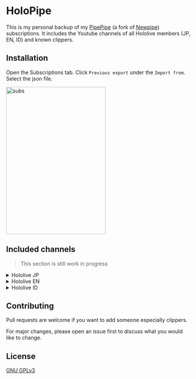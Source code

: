 # HoloPipe

This is my personal backup of my [PipePipe](https://codeberg.org/NullPointerException/PipePipe) (a fork of [Newpipe](https://github.com/TeamNewPipe/NewPipe)) subscriptions. It includes the Youtube channels of all Hololive members (JP, EN, ID) and known clippers.


## Installation

Open the Subscriptions tab. Click `Previous export` under the `Import from`. Select the json file.

<img src="https://github.com/takomine/HoloPipe/assets/108466107/c8c793aa-1c79-4fbd-82c8-3f49d12995bf" alt="subs" width="270" height="400">

## Included channels

> This section is still work in progress

<details>

<summary>Hololive JP</summary>

| 0th Gen       | 1st Gen       | 2nd Gen       | GAMERS        | 3rd Gen       | 4th Gen       | 5th Gen       | 6th Gen       |
| ------------- | ------------- | ------------- | ------------- | ------------- | ------------- | ------------- | ------------- |
| Content Cell  | Content Cell  | Content Cell  | Content Cell  | Content Cell  | Content Cell  | Content Cell  | Content Cell  |
| Content Cell  | Content Cell  | Content Cell  | Content Cell  | Content Cell  | Content Cell  | Content Cell  | Content Cell  |
| Content Cell  | Content Cell  | Content Cell  | Content Cell  | Content Cell  | Content Cell  | Content Cell  | Content Cell  |
| Content Cell  | Content Cell  | Content Cell  | Content Cell  | Content Cell  | Content Cell  | Content Cell  | Content Cell  |
| Content Cell  | Content Cell  | Content Cell  | Content Cell  | Content Cell  | Content Cell  | Content Cell  | Content Cell  |

</details>

<details>

<summary>Hololive EN</summary>

| Myth          | CouncilRys    |
| ------------- | ------------- |
| Content Cell  | Content Cell  | 
| Content Cell  | Content Cell  |
| Content Cell  | Content Cell  |
| Content Cell  | Content Cell  |
| Content Cell  | Content Cell  |

</details>

<details>

<summary>Hololive ID</summary>

| 1st Gen       | 2nd Gen       | 3rd Gen       |
| ------------- | ------------- | ------------- |
| Content Cell  | Content Cell  | Content Cell  |
| Content Cell  | Content Cell  | Content Cell  |
| Content Cell  | Content Cell  | Content Cell  |
| Content Cell  | Content Cell  | Content Cell  |
| Content Cell  | Content Cell  | Content Cell  |

</details>


## Contributing

Pull requests are welcome if you want to add someone especially clippers.

For major changes, please open an issue first to discuss what you would like to change.


## License

[GNU GPLv3 ](https://choosealicense.com/licenses/gpl-3.0/)
